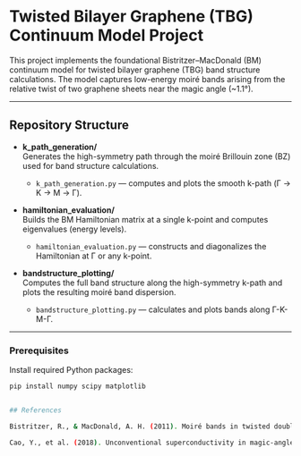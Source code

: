 # Twisted Bilayer Graphene (TBG) Continuum Model Project

This project implements the foundational Bistritzer–MacDonald (BM) continuum model for twisted bilayer graphene (TBG) band structure calculations. The model captures low-energy moiré bands arising from the relative twist of two graphene sheets near the magic angle (~1.1°).

---

## Repository Structure

- **k_path_generation/**  
  Generates the high-symmetry path through the moiré Brillouin zone (BZ) used for band structure calculations.  
  - `k_path_generation.py` — computes and plots the smooth k-path (Γ → K → M → Γ).

- **hamiltonian_evaluation/**  
  Builds the BM Hamiltonian matrix at a single k-point and computes eigenvalues (energy levels).  
  - `hamiltonian_evaluation.py` — constructs and diagonalizes the Hamiltonian at Γ or any k-point.

- **bandstructure_plotting/**  
  Computes the full band structure along the high-symmetry k-path and plots the resulting moiré band dispersion.  
  - `bandstructure_plotting.py` — calculates and plots bands along Γ-K-M-Γ.

---

### Prerequisites

Install required Python packages:

```bash
pip install numpy scipy matplotlib


## References

Bistritzer, R., & MacDonald, A. H. (2011). Moiré bands in twisted double-layer graphene. PNAS, 108(30), 12233-12237. arXiv:1010.1365

Cao, Y., et al. (2018). Unconventional superconductivity in magic-angle graphene superlattices. Nature, 556(7699), 43-50.